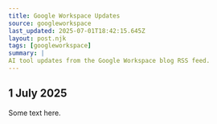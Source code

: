 ```yaml
---
title: Google Workspace Updates
source: googleworkspace
last_updated: 2025-07-01T18:42:15.645Z
layout: post.njk
tags: [googleworkspace]
summary: |
AI tool updates from the Google Workspace blog RSS feed.
---
```


## 1 July 2025
 
 Some text here.
